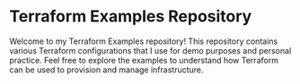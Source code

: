 # Terraform Examples Repository

Welcome to my Terraform Examples repository! This repository contains various Terraform configurations that I use for demo purposes and personal practice. Feel free to explore the examples to understand how Terraform can be used to provision and manage infrastructure.
